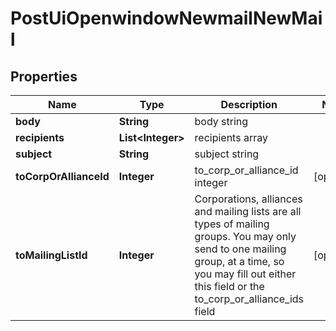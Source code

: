 
# PostUiOpenwindowNewmailNewMail

## Properties
Name | Type | Description | Notes
------------ | ------------- | ------------- | -------------
**body** | **String** | body string | 
**recipients** | **List&lt;Integer&gt;** | recipients array | 
**subject** | **String** | subject string | 
**toCorpOrAllianceId** | **Integer** | to_corp_or_alliance_id integer |  [optional]
**toMailingListId** | **Integer** | Corporations, alliances and mailing lists are all types of mailing groups. You may only send to one mailing group, at a time, so you may fill out either this field or the to_corp_or_alliance_ids field |  [optional]



